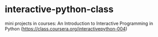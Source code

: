 interactive-python-class
========================
mini projects in courses: An Introduction to Interactive Programming in Python (https://class.coursera.org/interactivepython-004)
